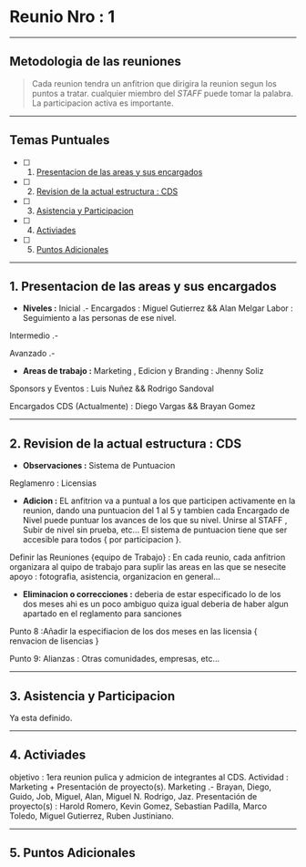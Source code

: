 
# Reunio Nro : 1

---

## Metodologia de las reuniones

> Cada reunion tendra un anfitrion que dirigira la reunion segun los puntos a tratar. cualquier miembro del _STAFF_ puede tomar la palabra. La participacion activa es importante.

---

## Temas Puntuales

- [ ] 1. [Presentacion de las areas y sus encargados](#1-presentacion-de-las-areas-y-sus-encargados)
- [ ] 2. [Revision de la actual estructura : CDS](#2-revision-de-la-actual-estructura--cds)
- [ ] 3. [Asistencia y Participacion](#3-asistencia-y-participacion)
- [ ] 4. [Activiades](#4-activiades)
- [ ] 5. [Puntos Adicionales](#5-puntos-adicionales)

---

## 1. Presentacion de las areas y sus encargados

- **Niveles :**
  Inicial .-
  Encargados : Miguel Gutierrez && Alan Melgar
  Labor : Seguimiento a las personas de ese nivel.

Intermedio .-

Avanzado .-

- **Areas de trabajo :**
  Marketing , Edicion y Branding : Jhenny Soliz

Sponsors y Eventos : Luis Nuñez && Rodrigo Sandoval

Encargados CDS (Actualmente) : Diego Vargas && Brayan Gomez

---

## 2. Revision de la actual estructura : CDS

- **Observaciones :**
  Sistema de Puntuacion

Reglamenro : Licensias

- **Adicion :**
  EL anfitrion va a puntual a los que participen activamente en la reunion, dando una puntuacion del 1 al 5 y tambien cada Encargado de Nivel puede puntuar los avances de los que su nivel.
  Unirse al STAFF , Subir de nivel sin prueba, etc...
  El sistema de puntuacion tiene que ser accesible para todos { por participacion }.

Definir las Reuniones {equipo de Trabajo} : En cada reunio, cada anfitrion organizara al quipo de trabajo para suplir las areas en las que se nesecite apoyo : fotografia, asistencia, organizacion en general...

- **Eliminacion o correcciones :**
  deberia de estar especificado lo de los dos meses ahi es un poco ambiguo quiza igual deberia de haber algun apartado en el reglamento para sanciones

Punto 8 :Añadir la especifiacion de los dos meses en las licensia { renvacion de lisencias }

Punto 9: Alianzas : Otras comunidades, empresas, etc...

---

## 3. Asistencia y Participacion

Ya esta definido.

---

## 4. Activiades

objetivo : 1era reunion pulica y admicion de integrantes al CDS.
Actividad : Marketing + Presentación de proyecto(s).
Marketing .- Brayan, Diego, Guido, Job, Miguel, Alan, Miguel N. Rodrigo, Jaz.
Presentación de proyecto(s) : Harold Romero, Kevin Gomez, Sebastian Padilla, Marco Toledo, Miguel Gutierrez, Ruben Justiniano.

---

## 5. Puntos Adicionales

